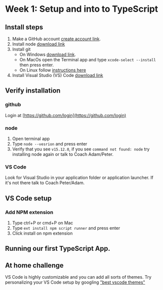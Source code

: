 # Week 1: Setup and into to TypeScript

## Install steps

1. Make a GitHub account [create account link](https://github.com/join?ref_cta=Sign+up&ref_loc=header+logged+out&ref_page=%2F&source=header-home).
2. Install node [download link](https://nodejs.org/en/download/)
3. Install git 
   *  On Windows [download link](https://git-scm.com/download/win).
   *  On MacOs open the Terminal app and type `xcode-select --install` then press enter.
   *  On Linux follow [instructions here](https://git-scm.com/book/en/v2/Getting-Started-Installing-Git)
4. Install Visual Studio (VS) Code [download link](https://code.visualstudio.com/download)

## Verify installation

### github

Login at [https://github.com/login](https://github.com/login)

### node

1. Open terminal app
2. Type `node --vesrion` and press enter
3. Verify that you see `v15.12.0`, if you see `command not found: node` try
   installing node again or talk to Coach Adam/Peter.

### VS Code

Look for Visual Studio in your application folder or application launcher. If
it's not there talk to Coach Peter/Adam.

## VS Code setup

###  Add NPM extension 

1. Type ctrl+P or cmd+P on Mac
2. Type `ext install npm script runner` and press enter
3. Click install on npm extension

## Running our first TypeScript App.

## At home challenge

VS Code is highly customizable and you can add all sorts of themes. Try personalizing your VS Code setup by googling ["best vscode  themes"](https://www.google.com/search?q=best+vscode+themes&rlz=1C5CHFA_enUS947US947&sxsrf=ALeKk02w2FX2inb7S4ZIXX5j2XBhjoaa-Q%3A1617329832091&ei=qH5mYOaCBcG4tAa5rJCYDw&oq=best+vscode+themes&gs_lcp=Cgdnd3Mtd2l6EAMyBAgjECcyBAgjECcyBQgAELEDMgIIADICCAAyBwgAEIcCEBQyAggAMgIIADICCAAyAggAOgcIABBHELADUJ0JWJ0JYPwPaAJwAngAgAE6iAFokgEBMpgBAKABAaoBB2d3cy13aXrIAQjAAQE&sclient=gws-wiz&ved=0ahUKEwjm9oCRv97vAhVBHM0KHTkWBPMQ4dUDCA0&uact=5)
